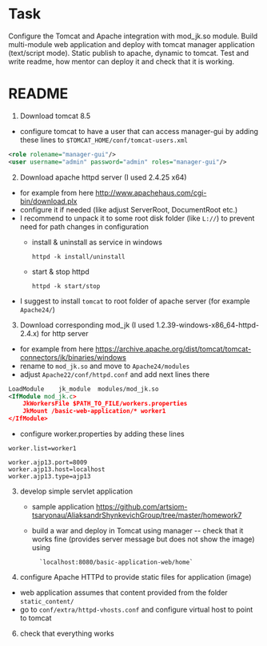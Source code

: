 # Task

Configure the Tomcat and Apache integration with mod_jk.so module. Build multi-module web application and deploy with tomcat manager application (text/script mode).
Static  publish to apache, dynamic to tomcat. Test and write readme, how mentor can deploy it and check that it is working.

# README

1) Download tomcat 8.5
- configure tomcat to have a user that can access manager-gui by adding these lines to `$TOMCAT_HOME/conf/tomcat-users.xml`

```xml
<role rolename="manager-gui"/>
<user username="admin" password="admin" roles="manager-gui"/>
```

2) Download apache httpd server (I used 2.4.25 x64)
- for example from here
        http://www.apachehaus.com/cgi-bin/download.plx
- configure it if needed (like adjust ServerRoot, DocumentRoot etc.)
 - I recommend to unpack it to some root disk folder (like `L://`) to prevent need for path changes in configuration
    - install & uninstall as service in windows

        `httpd -k install/uninstall`
    - start & stop httpd

        `httpd -k start/stop`
- I suggest to install `tomcat` to root folder of apache server (for example `Apache24/`)

3) Download corresponding mod_jk (I used 1.2.39-windows-x86_64-httpd-2.4.x) for http server
- for example from here
        https://archive.apache.org/dist/tomcat/tomcat-connectors/jk/binaries/windows
- rename to `mod_jk.so` and move to `Apache24/modules`
- adjust `Apache22/conf/httpd.conf` and add next lines there

```xml
LoadModule    jk_module  modules/mod_jk.so
<IfModule mod_jk.c>
    JkWorkersFile $PATH_TO_FILE/workers.properties
    JkMount /basic-web-application/* worker1
</IfModule>
```

- configure worker.properties by adding these lines

```
worker.list=worker1

worker.ajp13.port=8009
worker.ajp13.host=localhost
worker.ajp13.type=ajp13
```

3) develop simple servlet application
    - sample application
        https://github.com/artsiom-tsaryonau/AliaksandrShynkevichGroup/tree/master/homework7
    - build a war and deploy in Tomcat using manager
        -- check that it works fine (provides server message but does not show the image) using
        
            `localhost:8080/basic-application-web/home`

5) configure Apache HTTPd to provide static files for application (image)
- web application assumes that content provided from the folder `static_content/`
- go to `conf/extra/httpd-vhosts.conf` and configure virtual host to point to tomcat

6) check that everything works
